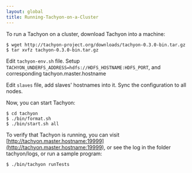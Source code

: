 ```yaml
---
layout: global
title: Running-Tachyon-on-a-Cluster
---
```


To run a Tachyon on a cluster, download Tachyon into a machine:

    $ wget http://tachyon-project.org/downloads/tachyon-0.3.0-bin.tar.gz
    $ tar xvfz tachyon-0.3.0-bin.tar.gz

Edit `tachyon-env.sh` file. Setup
`TACHYON_UNDERFS_ADDRESS=hdfs://HDFS_HOSTNAME:HDFS_PORT`, and
corresponding tachyon.master.hostname

Edit `slaves` file, add slaves' hostnames into it. Sync the
configuration to all nodes.

Now, you can start Tachyon:

    $ cd tachyon
    $ ./bin/format.sh
    $ ./bin/start.sh all

To verify that Tachyon is running, you can visit
[http://tachyon.master.hostname:19999](http://tachyon.master.hostname:19999),
or see the log in the folder tachyon/logs, or run a sample program:

    $ ./bin/tachyon runTests


